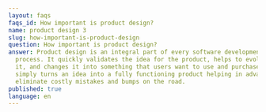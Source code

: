 ```yaml
---
layout: faqs
faqs_id: How important is product design?
name: product design 3
slug: how-important-is-product-design
question: How important is product design?
answer: Product design is an integral part of every software development
  process. It quickly validates the idea for the product, helps to evolve with
  it, and changes it into something that users want to use and purchase. It
  simply turns an idea into a fully functioning product helping in advance to
  eliminate costly mistakes and bumps on the road.
published: true
language: en
---
```

